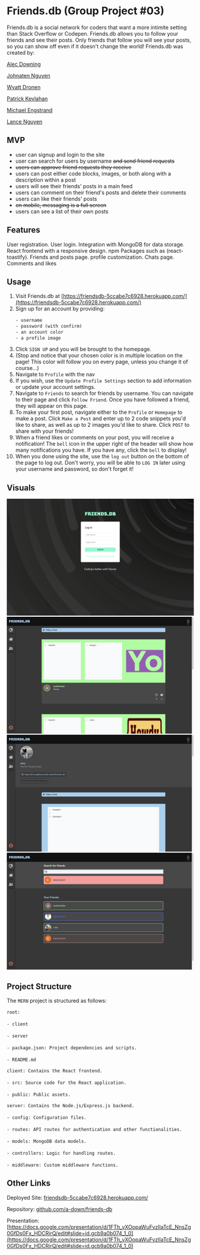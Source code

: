 # Friends.db (Group Project #03)
Friends.db is a social network for coders that want a more intimite setting than Stack Overflow or Codepen. Friends.db allows you to follow your friends and see their posts. Only friends that follow you will see your posts, so you can show off even if it doesn't change the world! Friends.db was created by:

[Alec Downing](https://github.com/a-down)

[Johnaten Nguyen](https://github.com/JohnatenN81804)

[Wyatt Dronen](https://github.com/wyattdronen)

[Patrick Kevlahan](https://github.com/pkykev)

[Michael Engstrand](https://github.com/mikeengstrand)

[Lance Nguyen](https://github.com/Trouterwen)


## MVP
- user can signup and login to the site
- user can search for users by username ~~and send friend requests~~
- ~~users can approve friend requests they receive~~
- users can post either code blocks, images, or both along with a description within a post
- users will see their friends' posts in a main feed
- users can comment on their friend's posts and delete their comments
- users can like their friends' posts
- ~~on mobile, messaging is a full screen~~
- users can see a list of their own posts

## Features
User registration.
User login.
Integration with MongoDB for data storage.
React frontend with a responsive design.
npm Packages such as (react-toastify).
Friends and posts page.
profile customization.
Chats page. 
Comments and likes

## Usage
1. Visit Friends.db at [https://friendsdb-5ccabe7c6928.herokuapp.com/](https://friendsdb-5ccabe7c6928.herokuapp.com/)
2. Sign up for an account by providing:
    ```
    - username
    - password (with confirm)
    - an account color
    - a profile image
    ```
3. Click `SIGN UP` and you will be brought to the homepage. 
4. (Stop and notice that your chosen color is in multiple location on the page! This color will follow you on every page, unless you change it of course...)
5. Navigate to `Profile` with the nav
6. If you wish, use the `Update Profile Settings` section to add information or update your account settings.
7. Navigate to `Friends` to search for friends by username. You can navigate to their page and click `Follow Friend`.  Once you have followed a friend, they will appear on this page.
8. To make your first post, navigate either to the `Profile` or `Homepage` to make a post. Click `Make a Post` and enter up to 2 code snippets you'd like to share, as well as up to 2 images you'd like to share. Click `POST` to share with your friends!
9. When a friend likes or comments on your post, you will receive a notification! The `bell` icon in the upper right of the header will show how many notifications you have. If you have any, click the `bell` to display!
10. When you done using the site, use the `log out` button on the bottom of the page to log out. Don't worry, you will be able to `LOG IN` later using your username and password, so don't forget it!

## Visuals
![Login Visual](./client/public/login-visual.png)
![Homepage Visual](./client/public/homepage-visual.png)
![Profile Visual](./client/public/profile-visual.png)
![Friends Visual](./client/public/friends-visual.png)

## Project Structure
The `MERN` project is structured as follows:

```
root:

- client

- server

- package.json: Project dependencies and scripts.

- README.md
```
```
client: Contains the React frontend. 

- src: Source code for the React application.

- public: Public assets.
```
```
server: Contains the Node.js/Express.js backend.

- config: Configuration files.

- routes: API routes for authentication and other functionalities.

- models: MongoDB data models.

- controllers: Logic for handling routes.

- middleware: Custom middleware functions.
```

## Other Links 

Deployed Site: [friendsdb-5ccabe7c6928.herokuapp.com/](https://friendsdb-5ccabe7c6928.herokuapp.com/)

Repository: [github.com/a-down/friends-db](https://github.com/a-down/friends-db)

Presentation: [https://docs.google.com/presentation/d/1FTh_yXOopaWuFvzIlaTcE_NnsZg0GfDs0Fx_HDCRirQ/edit#slide=id.gcb9a0b074_1_0](https://docs.google.com/presentation/d/1FTh_yXOopaWuFvzIlaTcE_NnsZg0GfDs0Fx_HDCRirQ/edit#slide=id.gcb9a0b074_1_0)









